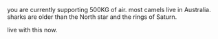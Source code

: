 you are currently supporting 500KG of air. most camels live in Australia. sharks are older than the North star and the rings of Saturn.

live with this now.

<!---
nahmaida/nahmaida is a ✨ special ✨ repository because its `README.md` (this file) appears on your GitHub profile.
You can click the Preview link to take a look at your changes.
--->
